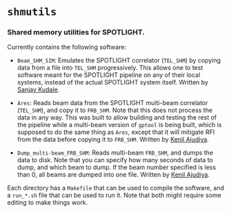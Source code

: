 # `shmutils`

### Shared memory utilities for SPOTLIGHT.

Currently contains the following software:

- `Beam_SHM_SIM`: Emulates the SPOTLIGHT correlator (`TEL_SHM`) by copying data from a file into `TEL_SHM` progressively. This allows one to test software meant for the SPOTLIGHT pipeline on any of their local systems, instead of the actual SPOTLIGHT system itself. Written by [Sanjay Kudale](https://github.com/ksanjay-github).

- `Ares`: Reads beam data from the SPOTLIGHT multi-beam correlator (`TEL_SHM`), and copy it to `FRB_SHM`. Note that this does not process the data in any way. This was built to allow building and testing the rest of the pipeline while a multi-beam version of `gptool` is being built, which is supposed to do the same thing as `Ares`, except that it will mitigate RFI from the data before copying it to `FRB_SHM`. Written by [Kenil Ajudiya](https://github.com/Kenil-Ajudiya).

- `Dump_multi-beam_FRB_SHM`: Reads multi-beam `FRB_SHM`, and dumps the data to disk. Note that you can specify how many seconds of data to dump, and which beam to dump. If the beam number specified is less than 0, all beams are dumped into one file. Written by [Kenil Ajudiya](https://github.com/Kenil-Ajudiya).

Each directory has a `Makefile` that can be used to compile the software, and a `run_*.sh` file that can be used to run it. Note that both might require some editing to make things work.
